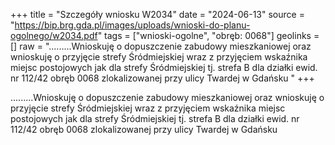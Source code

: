 +++
title = "Szczegóły wniosku W2034"
date = "2024-06-13"
source = "https://bip.brg.gda.pl/images/uploads/wnioski-do-planu-ogolnego/w2034.pdf"
tags = ["wnioski-ogolne", "obręb: 0068"]
geolinks = []
raw = ".........Wnioskuję o dopuszczenie zabudowy mieszkaniowej oraz wnioskuję o przyjęcie strefy Śródmiejskiej wraz z przyjęciem wskaźnika miejsc postojowych jak dla strefy Śródmiejskiej tj. strefa B dla działki ewid. nr 112/42 obręb 0068 zlokalizowanej przy ulicy Twardej w Gdańsku "
+++

.........Wnioskuję o dopuszczenie zabudowy mieszkaniowej oraz wnioskuję o przyjęcie strefy
Śródmiejskiej wraz z przyjęciem wskaźnika miejsc postojowych jak dla strefy Śródmiejskiej tj. strefa B dla
działki ewid. nr 112/42 obręb 0068 zlokalizowanej przy ulicy Twardej w Gdańsku



